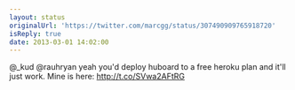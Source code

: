 ```yaml
---
layout: status
originalUrl: 'https://twitter.com/marcgg/status/307490909765918720'
isReply: true
date: 2013-03-01 14:02:00
---
```


@_kud @rauhryan yeah you'd deploy huboard to a free heroku plan and it'll just work. Mine is here: http://t.co/SVwa2AFtRG
